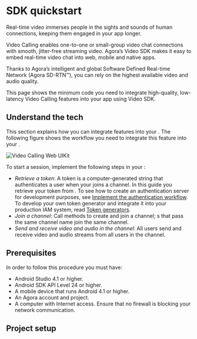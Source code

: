 # SDK quickstart

Real-time video immerses people in the sights and sounds of human connections, keeping them engaged in your app longer.

Video Calling enables one-to-one or small-group video chat connections with smooth, jitter-free streaming video. Agora’s Video SDK makes it easy to embed real-time video chat into web, mobile and native apps.

Thanks to Agora’s intelligent and global Software Defined Real-time Network (Agora SD-RTN™), you can rely on the highest available video and audio quality.

This page shows the minimum code you need to integrate high-quality, low-latency Video Calling features into your app using Video SDK.

## Understand the tech

This section explains how you can integrate <Vpd k="PRODUCT" /> features into your <Vpl k="CLIENT" />. The following figure shows the workflow you need to integrate this feature into your <Vpl k="CLIENT" />.

![Video Calling Web UIKit](https://docs.agora.io/en/assets/images/video-call-269cde1fc8aaaa4fcf30a26c31cda13b.png)

To start a session, implement the following steps in your <Vpl k="CLIENT" />:

- *Retrieve a token*: A token is a computer-generated string that authenticates a user when your <Vpl k="CLIENT" /> joins a channel. In this guide you retrieve your token from <Vg k="CONSOLE" />. To see how to create an authentication server for development purposes, see [Implement the authentication workflow](../develop/authentication-workflow). To develop your own token generator and integrate it into your production IAM system, read [Token generators](/video-calling/develop/integrate-token-generation).
- *Join a channel*: Call methods to create and join a channel; <Vpl k="CLIENT" />s that pass the same channel name join the same channel.
- *Send and receive video and audio in the channel*: All users send and receive video and audio streams from all users in the channel.

## Prerequisites

In order to follow this procedure you must have:

- Android Studio 4.1 or higher.
- Android SDK API Level 24 or higher.
- A mobile device that runs Android 4.1 or higher.
- An Agora account and project.
- A computer with Internet access. 
    Ensure that no firewall is blocking your network communication.

## Project setup
